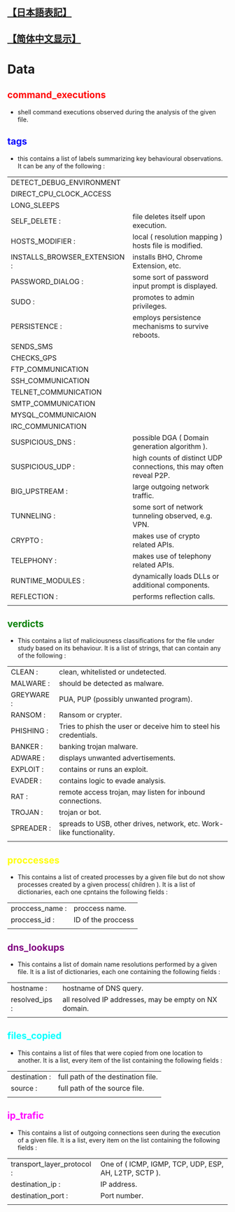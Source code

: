 ## [【日本語表記】]()
## [【简体中文显示】]()
# Data
##  <font color="red">command_executions</font>
* shell command executions observed during the analysis of the given file.

##  <font color="blue">tags</font>
* this contains a list of labels summarizing key behavioural observations. It can be any of the following :

|              |                                                       | 
| ------------ | ----------------------------------------------------- | 
| DETECT_DEBUG_ENVIRONMENT | | 
| DIRECT_CPU_CLOCK_ACCESS | | 
| LONG_SLEEPS | |
| SELF_DELETE : | file deletes itself upon execution. |
| HOSTS_MODIFIER : | local ( resolution mapping ) hosts file is modified. |
| INSTALLS_BROWSER_EXTENSION : | installs BHO, Chrome Extension, etc. |
| PASSWORD_DIALOG : | some sort of password input prompt is displayed. |
| SUDO : | promotes to admin privileges. |
| PERSISTENCE : | employs persistence mechanisms to survive reboots. |
| SENDS_SMS | |
| CHECKS_GPS | |
| FTP_COMMUNICATION | |
| SSH_COMMUNICATION | |
| TELNET_COMMUNICATION | |
| SMTP_COMMUNICATION | |
| MYSQL_COMMUNICAION | |
| IRC_COMMUNICATION | |
| SUSPICIOUS_DNS : | possible DGA ( Domain generation algorithm ). |
| SUSPICIOUS_UDP : | high counts of distinct UDP connections, this may often reveal P2P. |
| BIG_UPSTREAM : | large outgoing network traffic. |
| TUNNELING : |some sort of network tunneling observed, e.g. VPN. |
| CRYPTO : | makes use of crypto related APIs. |
| TELEPHONY : | makes use of telephony related APIs. |
| RUNTIME_MODULES : | dynamically loads DLLs or additional components. |
| REFLECTION : | performs reflection calls. |
|              |                                                       | 


##  <font color="green">verdicts</font>
* This contains a list of maliciousness classifications for the file under study based on its behaviour. It is a list of strings, that can contain any of the following :

|              |                                                       | 
| ------------ | ----------------------------------------------------- | 
| CLEAN : | clean, whitelisted or undetected. |
| MALWARE : | should be detected as malware. |
| GREYWARE : | PUA, PUP (possibly unwanted program). |
| RANSOM : | Ransom or crypter. |
| PHISHING : | Tries to phish the user or deceive him to steel his credentials. |
| BANKER : | banking trojan malware. |
| ADWARE : | displays unwanted advertisements. |
| EXPLOIT : | contains or runs an exploit. |
| EVADER : | contains logic to evade analysis. |
| RAT : | remote access trojan, may listen for inbound connections. |
| TROJAN : | trojan or bot. |
| SPREADER : | spreads to USB, other drives, network, etc. Work-like functionality. |
|              |                                                       | 

##  <font color="yellow">proccesses</font>
* This contains a list of created processes by a given file but do not show  processes created by a given process( children ). It is a list of dictionaries, each one cpntains the following fields :

|              |                                                       | 
| ------------ | ----------------------------------------------------- | 
| proccess_name :   | proccess name.                              | 
| proccess_id : | ID of the proccess | 
|              |                                                       | 

##  <font color="purple">dns_lookups</font>
* This contains a list of domain name resolutions performed by a given file. It is a list of dictionaries, each one containing the following fields :

|              |                                                       | 
| ------------ | ----------------------------------------------------- | 
| hostname :   | hostname of DNS query.                                | 
| resolved_ips : | all resolved IP addresses, may be empty on NX domain. | 
|              |                                                       | 

##  <font color="cyan">files_copied</font>
* This contains a list of files that were copied from one location to another. It is a list, every item of the list containing the following fields :

|              |                                                       | 
| ------------ | ----------------------------------------------------- | 
| destination : | full path of the destination file.                   | 
| source : | full path of the source file.                             | 
|              |                                                       | 

##  <font color="magenta">ip_trafic</font>
* This contains a list of outgoing connections seen during the execution of a given file. It is a list, every item on the list containing the following fields :

|              |                                                       | 
| ------------ | ----------------------------------------------------- | 
| transport_layer_protocol : | One of ( ICMP, IGMP, TCP, UDP, ESP, AH, L2TP, SCTP ).                       | 
| destination_ip : | IP address.                                       | 
| destination_port : | Port number.                                    | 
|              |                                                       | 